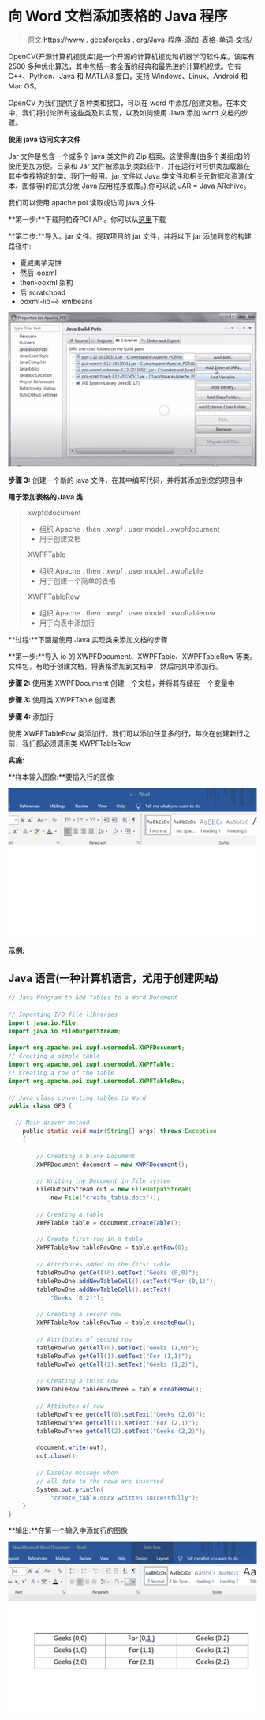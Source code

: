 # 向 Word 文档添加表格的 Java 程序

> 原文:[https://www . geesforgeks . org/Java-程序-添加-表格-单词-文档/](https://www.geeksforgeeks.org/java-program-to-add-tables-to-a-word-document/)

OpenCV(开源计算机视觉库)是一个开源的计算机视觉和机器学习软件库。该库有 2500 多种优化算法，其中包括一套全面的经典和最先进的计算机视觉。它有 C++、Python、Java 和 MATLAB 接口，支持 Windows、Linux、Android 和 Mac OS。

OpenCV 为我们提供了各种类和接口，可以在 word 中添加/创建文档。在本文中，我们将讨论所有这些类及其实现，以及如何使用 Java 添加 word 文档的步骤。

**使用 java 访问文字文件**

Jar 文件是包含一个或多个 java 类文件的 Zip 档案。这使得库(由多个类组成)的使用更加方便。目录和 Jar 文件被添加到类路径中，并在运行时可供类加载器在其中查找特定的类。我们一般用。jar 文件以 Java 类文件和相关元数据和资源(文本、图像等)的形式分发 Java 应用程序或库。).你可以说 JAR = Java ARchive。

我们可以使用 apache poi 读取或访问 java 文件

**第一步:**下载阿帕奇POI API。你可以从[这里](https://www.iotools.net/download/java-apis/apache-poi)下载

**第二步:**导入。jar 文件。提取项目的 jar 文件，并将以下 jar 添加到您的构建路径中:

*   夏威夷芋泥饼
*   然后-ooxml
*   then-ooxml 架构
*   后 scratchpad
*   ooxml-lib–> xmlbeans

![](img/c4985831cda200d566c26f13e9e610d3.png)

**步骤 3:** 创建一个新的 java 文件，在其中编写代码，并将其添加到您的项目中

**用于添加表格的 Java 类**

> xwpfddocument
> 
> *   组织 Apache . then . xwpf . user model . xwpfdocument
> *   用于创建文档
> 
> XWPFTable
> 
> *   组织 Apache . then . xwpf . user model . xwpftable
> *   用于创建一个简单的表格
> 
> XWPFTableRow
> 
> *   组织 Apache . then . xwpf . user model . xwpftablerow
> *   用于向表中添加行

**过程:**下面是使用 Java 实现类来添加文档的步骤

**第一步:**导入 io 的 XWPFDocument、XWPFTable、XWPFTableRow 等类。文件包，有助于创建文档，将表格添加到文档中，然后向其中添加行。

**步骤 2:** 使用类 XWPFDocument 创建一个文档，并将其存储在一个变量中

**步骤 3:** 使用类 XWPFTable 创建表

**步骤 4:** 添加行

使用 XWPFTableRow 类添加行。我们可以添加任意多的行，每次在创建新行之前，我们都必须调用类 XWPFTableRow

**实施:**

**样本输入图像:**要插入行的图像

![](img/6c762204d903f119c54e8be3e9775b44.png)

**示例:**

## Java 语言(一种计算机语言，尤用于创建网站)

```java
// Java Program to Add Tables to a Word Document

// Importing I/O file libraries
import java.io.File;
import java.io.FileOutputStream;

import org.apache.poi.xwpf.usermodel.XWPFDocument;
// Creating a simple table
import org.apache.poi.xwpf.usermodel.XWPFTable;
// Creating a row of the table
import org.apache.poi.xwpf.usermodel.XWPFTableRow;

// Java class converting tables to Word
public class GFG {

  // Main driver method
    public static void main(String[] args) throws Exception
    {

        // Creating a blank Document
        XWPFDocument document = new XWPFDocument();

        // Writing the Document in file system
        FileOutputStream out = new FileOutputStream(
            new File("create_table.docx"));

        // Creating a table
        XWPFTable table = document.createTable();

        // Create first row in a table
        XWPFTableRow tableRowOne = table.getRow(0);

        // Attributes added to the first table
        tableRowOne.getCell(0).setText("Geeks (0,0)");
        tableRowOne.addNewTableCell().setText("For (0,1)");
        tableRowOne.addNewTableCell().setText(
            "Geeks (0,2)");

        // Creating a second row
        XWPFTableRow tableRowTwo = table.createRow();

        // Attributes of second row
        tableRowTwo.getCell(0).setText("Geeks (1,0)");
        tableRowTwo.getCell(1).setText("For (1,1)");
        tableRowTwo.getCell(2).setText("Geeks (1,2)");

        // Creating a third row
        XWPFTableRow tableRowThree = table.createRow();

        // Attibutes of row
        tableRowThree.getCell(0).setText("Geeks (2,0)");
        tableRowThree.getCell(1).setText("For (2,1)");
        tableRowThree.getCell(2).setText("Geeks (2,2)");

        document.write(out);
        out.close();

        // Display message when
        // all data to the rows are inserted
        System.out.println(
            "create_table.docx written successfully");
    }
}
```

**输出:**在第一个输入中添加行的图像

![](img/35f002daafbbf7945e9b70dc15e80618.png)